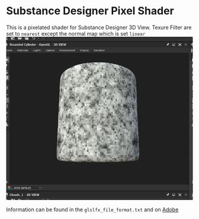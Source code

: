# Substance Designer Pixel Shader

This is a pixelated shader for Substance Designer 3D View.
Texure Filter are set to `nearest` except the normal map which is set `linear`
![Pixelated 3D View](/images/pixelated_3D_View.jpg)

Information can be found in the `glslfx_file_format.txt` and on [Adobe](https://helpx.adobe.com/substance-3d-designer/interface/3d-view/glslfx-shaders.html)


